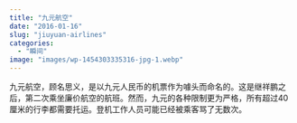 ```yaml
---
title: "九元航空"
date: "2016-01-16"
slug: "jiuyuan-airlines"
categories: 
  - "瞬间"
image: "images/wp-1454303335316-jpg-1.webp"
---
```


九元航空，顾名思义，是以九元人民币的机票作为噱头而命名的。这是继祥鹏之后，第二次乘坐廉价航空的航班。然而，九元的各种限制更为严格，所有超过40厘米的行李都需要托运。登机工作人员可能已经被乘客骂了无数次。